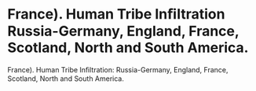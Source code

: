 # France). Human Tribe Inﬁltration Russia-Germany, England, France, Scotland, North and South America.

France). Human Tribe Inﬁltration: Russia-Germany, England, France, Scotland, North and South America.